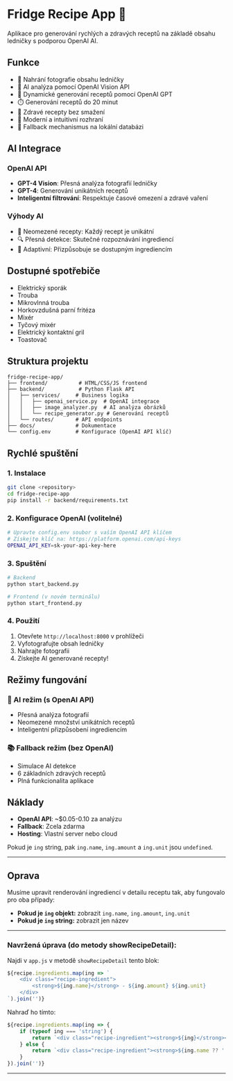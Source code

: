# Fridge Recipe App 🍳

Aplikace pro generování rychlých a zdravých receptů na základě obsahu ledničky s podporou OpenAI AI.

## Funkce

- 📸 Nahrání fotografie obsahu ledničky
- 🤖 AI analýza pomocí OpenAI Vision API
- 🧠 Dynamické generování receptů pomocí OpenAI GPT
- ⏱️ Generování receptů do 20 minut
- 🥗 Zdravé recepty bez smažení
- 📱 Moderní a intuitivní rozhraní
- 🔄 Fallback mechanismus na lokální databázi

## AI Integrace

### OpenAI API
- **GPT-4 Vision**: Přesná analýza fotografií ledničky
- **GPT-4**: Generování unikátních receptů
- **Inteligentní filtrování**: Respektuje časové omezení a zdravé vaření

### Výhody AI
- 🎯 Neomezené recepty: Každý recept je unikátní
- 🔍 Přesná detekce: Skutečné rozpoznávání ingrediencí
- 🚀 Adaptivní: Přizpůsobuje se dostupným ingrediencím

## Dostupné spotřebiče

- Elektrický sporák
- Trouba
- Mikrovlnná trouba
- Horkovzdušná parní fritéza
- Mixér
- Tyčový mixér
- Elektrický kontaktní gril
- Toastovač

## Struktura projektu

```
fridge-recipe-app/
├── frontend/          # HTML/CSS/JS frontend
├── backend/           # Python Flask API
│   ├── services/     # Business logika
│   │   ├── openai_service.py  # OpenAI integrace
│   │   ├── image_analyzer.py  # AI analýza obrázků
│   │   └── recipe_generator.py # Generování receptů
│   └── routes/       # API endpoints
├── docs/             # Dokumentace
└── config.env        # Konfigurace (OpenAI API klíč)
```

## Rychlé spuštění

### 1. Instalace
```bash
git clone <repository>
cd fridge-recipe-app
pip install -r backend/requirements.txt
```

### 2. Konfigurace OpenAI (volitelné)
```bash
# Upravte config.env soubor s vaším OpenAI API klíčem
# Získejte klíč na: https://platform.openai.com/api-keys
OPENAI_API_KEY=sk-your-api-key-here
```

### 3. Spuštění
```bash
# Backend
python start_backend.py

# Frontend (v novém terminálu)
python start_frontend.py
```

### 4. Použití
1. Otevřete `http://localhost:8000` v prohlížeči
2. Vyfotografujte obsah ledničky
3. Nahrajte fotografii
4. Získejte AI generované recepty!

## Režimy fungování

### 🚀 AI režim (s OpenAI API)
- Přesná analýza fotografií
- Neomezené množství unikátních receptů
- Inteligentní přizpůsobení ingrediencím

### 📚 Fallback režim (bez OpenAI)
- Simulace AI detekce
- 6 základních zdravých receptů
- Plná funkcionalita aplikace

## Náklady

- **OpenAI API**: ~$0.05-0.10 za analýzu
- **Fallback**: Zcela zdarma
- **Hosting**: Vlastní server nebo cloud 

Pokud je `ing` string, pak `ing.name`, `ing.amount` a `ing.unit` jsou `undefined`.

---

## Oprava

Musíme upravit renderování ingrediencí v detailu receptu tak, aby fungovalo pro oba případy:
- **Pokud je `ing` objekt:** zobrazit `ing.name`, `ing.amount`, `ing.unit`
- **Pokud je `ing` string:** zobrazit jen název

---

### **Navržená úprava (do metody showRecipeDetail):**

Najdi v `app.js` v metodě `showRecipeDetail` tento blok:
```js
${recipe.ingredients.map(ing => `
    <div class="recipe-ingredient">
        <strong>${ing.name}</strong> - ${ing.amount} ${ing.unit}
    </div>
`).join('')}
```

Nahraď ho tímto:
```js
${recipe.ingredients.map(ing => {
    if (typeof ing === 'string') {
        return `<div class="recipe-ingredient"><strong>${ing}</strong></div>`;
    } else {
        return `<div class="recipe-ingredient"><strong>${ing.name ?? ''}</strong>${ing.amount ? ' - ' + ing.amount : ''} ${ing.unit ?? ''}</div>`;
    }
}).join('')}
```

---
